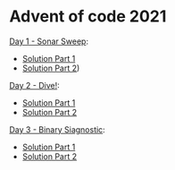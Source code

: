# Advent of code 2021


[Day 1 - Sonar Sweep](https://adventofcode.com/2021/day/1):
- [Solution Part 1](day_01_sonar_sweep/part_1.py)
- [Solution Part 2](day_01_sonar_sweep/part_2.py))

[Day 2 - Dive!](https://adventofcode.com/2021/day/2):
- [Solution Part 1](day_02_dive/part_1.py)
- [Solution Part 2](day_02_dive/part_2.py)

[Day 3 - Binary Siagnostic](https://adventofcode.com/2021/day/3):
- [Solution Part 1](day_03_binary_diagnostic/part_1.py)
- [Solution Part 2](day_03_binary_diagnostic/part_2.py)